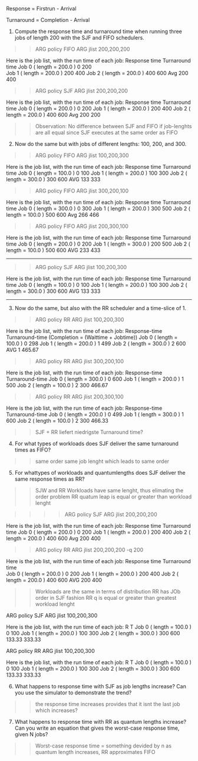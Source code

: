 Response = Firstrun - Arrival

Turnaround = Completion - Arrival

        

1. Compute the response time and turnaround time when running three jobs of length 200 with the SJF and FIFO schedulers.
>>ARG policy FIFO
  ARG jlist 200,200,200

  Here is the job list, with the run time of each job:
                                Response time   Turnaround time
  Job 0 ( length = 200.0 )      0               200           
  Job 1 ( length = 200.0 )      200             400
  Job 2 ( length = 200.0 )      400             600
                          Avg   200             400

>>ARG policy SJF
  ARG jlist 200,200,200

  Here is the job list, with the run time of each job:
                                Response time   Turnaround time
  Job 0 ( length = 200.0 )      0               200
  Job 1 ( length = 200.0 )      200             400
  Job 2 ( length = 200.0 )      400             600
                          Avg   200             200

>>Observation: No difference between SJF and FIFO if job-lenghts are all equal since SJF executes at the same order as FIFO



2. Now do the same but with jobs of different lengths: 100, 200, and 300.

>>ARG policy FIFO
  ARG jlist 100,200,300

  Here is the job list, with the run time of each job: 
                                Response time   Turnaround time
  Job 0 ( length = 100.0 )      0               100
  Job 1 ( length = 200.0 )      100             300
  Job 2 ( length = 300.0 )      300             600
                          AVG   133             333

>>ARG policy FIFO
  ARG jlist 300,200,100
  
  Here is the job list, with the run time of each job: 
                                Response time       Turnaround time
  Job 0 ( length = 300.0 )      0                   300
  Job 1 ( length = 200.0 )      300                 500
  Job 2 ( length = 100.0 )      500                 600
                          Avg   266                 466


>>ARG policy FIFO
  ARG jlist 200,300,100

  Here is the job list, with the run time of each job: 
                                Response time       Turnaround time
  Job 0 ( length = 200.0 )      0                   200
  Job 1 ( length = 300.0 )      200                 500
  Job 2 ( length = 100.0 )      500                 600
                          AVG   233                 433

_______________________________________________________________
>>ARG policy SJF
  ARG jlist 100,200,300

  Here is the job list, with the run time of each job: 
                                Response time   Turnaround time
  Job 0 ( length = 100.0 )      0               100
  Job 1 ( length = 200.0 )      100             300
  Job 2 ( length = 300.0 )      300             600
                          AVG   133             333
________________________________________________________________




3. Now do the same, but also with the RR scheduler and a time-slice of 1.

>>ARG policy RR
  ARG jlist 100,200,300
  
  Here is the job list, with the run time of each job:
                                Response-time       Turnaround-time (Completion = (Waittime + Jobtime))
  Job 0 ( length = 100.0 )      0                   298
  Job 1 ( length = 200.0 )      1                   499
  Job 2 ( length = 300.0 )      2                   600
                          AVG   1                   465.67

>>ARG policy RR
  ARG jlist 300,200,100
  
  Here is the job list, with the run time of each job:
                                Response-time       Turnaround-time
  Job 0 ( length = 300.0 )      0                   600
  Job 1 ( length = 200.0 )      1                   500
  Job 2 ( length = 100.0 )      2                   300
                                                    466.67

>>ARG policy RR
  ARG jlist 200,300,100

  Here is the job list, with the run time of each job:
                                Response-time       Turnaround-time
  Job 0 ( length = 200.0 )      0                   499
  Job 1 ( length = 300.0 )      1                   600
  Job 2 ( length = 100.0 )      2                   300
                                                    466.33
>> SJF + RR liefert niedrigste Turnaround time?


4. For what types of workloads does SJF deliver the 
same turnaround times as FIFO?
>>same order
>>same job lenght which leads to same order



5. For whattypes of workloads and quantumlengths 
does SJF deliver the same response times as RR?

>> SJW and RR Workloads have same lenght, thus elimating the order problem
>> RR quatum leap is equal or greater than workload lenght

>>>>ARG policy SJF
  ARG jlist 200,200,200

  Here is the job list, with the run time of each job:
                                Response time   Turnaround time
  Job 0 ( length = 200.0 )      0               200
  Job 1 ( length = 200.0 )      200             400
  Job 2 ( length = 200.0 )      400             600
                          Avg   200             400

>>ARG policy RR
  ARG jlist 200,200,200  -q 200
 
  Here is the job list, with the run time of each job:
                                Response time   Turnaround time                        
  Job 0 ( length = 200.0 )      0               200
  Job 1 ( length = 200.0 )      200             400
  Job 2 ( length = 200.0 )      400             600
                          AVG   200             400

>>Workloads are the same in terms of distribution
>>RR has JOb order in SJF fashion
>>RR q is equal or greater than greatest workload lenght


ARG policy SJF
ARG jlist 100,200,300

Here is the job list, with the run time of each job: 
                                R               T
  Job 0 ( length = 100.0 )      0               100
  Job 1 ( length = 200.0 )      100             300
  Job 2 ( length = 300.0 )      300             600
                                133.33          333.33

ARG policy RR
ARG jlist 100,200,300

Here is the job list, with the run time of each job: 
                                R               T
  Job 0 ( length = 100.0 )      0               100
  Job 1 ( length = 200.0 )      100             300
  Job 2 ( length = 300.0 )      300             600
                                133.33          333.33






6. What happens to response time with SJF as job lengths increase? Can you use the simulator to demonstrate the trend?
>>the response time increases provides that it isnt the last job which increases?



7. What happens to response time with RR as quantum lengths increase? Can you write an equation that gives the worst-case response time, given N jobs?
>> Worst-case response time = something devided by n
>>as quantum length increases, RR approximates FIFO